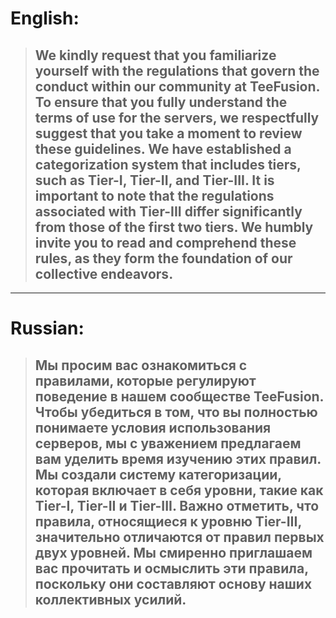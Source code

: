 # English:

> ## We kindly request that you familiarize yourself with the regulations that govern the conduct within our community at TeeFusion. To ensure that you fully understand the terms of use for the servers, we respectfully suggest that you take a moment to review these guidelines. We have established a categorization system that includes tiers, such as Tier-I, Tier-II, and Tier-III. It is important to note that the regulations associated with Tier-III differ significantly from those of the first two tiers. We humbly invite you to read and comprehend these rules, as they form the foundation of our collective endeavors.

***

# Russian:

> ## Мы просим вас ознакомиться с правилами, которые регулируют поведение в нашем сообществе TeeFusion. Чтобы убедиться в том, что вы полностью понимаете условия использования серверов, мы с уважением предлагаем вам уделить время изучению этих правил. Мы создали систему категоризации, которая включает в себя уровни, такие как Tier-I, Tier-II и Tier-III. Важно отметить, что правила, относящиеся к уровню Tier-III, значительно отличаются от правил первых двух уровней. Мы смиренно приглашаем вас прочитать и осмыслить эти правила, поскольку они составляют основу наших коллективных усилий.

